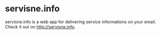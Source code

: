servisne.info
=============

servisne.info is a web app for delivering service informations on your email. Check it out on http://servisne.info.
